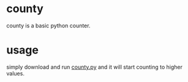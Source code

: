# county
county is a basic python counter.
# usage
simply download and run <a href="https://github.com/SuperZekes/county/blob/main/county.py">county.py</a> and it will start counting to higher values.
